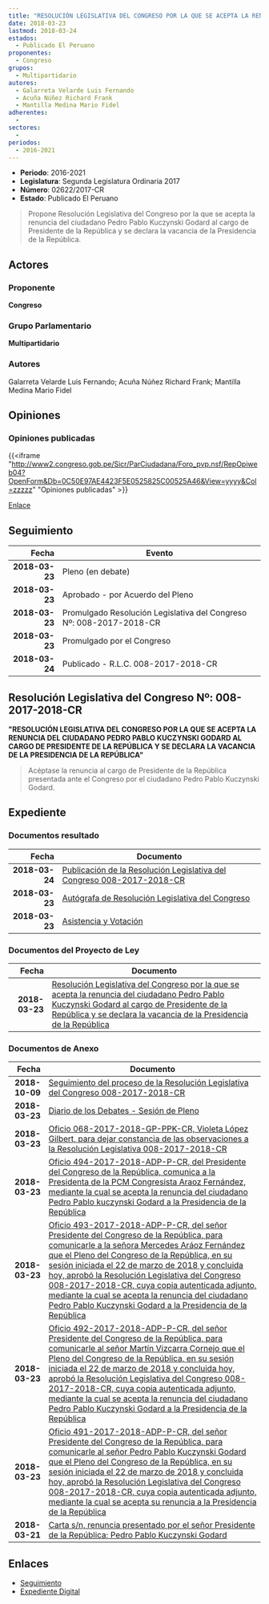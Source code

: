 ```yaml
---
title: "RESOLUCIÓN LEGISLATIVA DEL CONGRESO POR LA QUE SE ACEPTA LA RENUNCIA DEL CIUDADANO PEDRO PABLO KUCZYNSKI GODARD AL CARGO DE PRESIDENTE DE LA REPÚBLICA Y SE DECLARA LA VACANCIA DE LA PRESIDENCIA DE LA REPÚBLICA"
date: 2018-03-23
lastmod: 2018-03-24
estados: 
  - Publicado El Peruano
proponentes: 
  - Congreso
grupos: 
  - Multipartidario
autores: 
  - Galarreta Velarde Luis Fernando
  - Acuña Núñez Richard Frank
  - Mantilla Medina Mario Fidel
adherentes: 
  - 
sectores: 
  - 
periodos: 
  - 2016-2021
---
```


- **Periodo**: 2016-2021
- **Legislatura**: Segunda Legislatura Ordinaria 2017
- **Número**: 02622/2017-CR
- **Estado**: Publicado El Peruano

> Propone Resolución Legislativa del Congreso por la que se acepta la renuncia del ciudadano Pedro Pablo Kuczynski Godard al cargo de Presidente de la República y se declara la vacancia de la Presidencia de la República.


## Actores

### Proponente

**Congreso**

### Grupo Parlamentario

**Multipartidario**

### Autores

Galarreta Velarde Luis Fernando; Acuña Núñez Richard Frank; Mantilla Medina Mario Fidel


## Opiniones

### Opiniones publicadas

{{<iframe "http://www2.congreso.gob.pe/Sicr/ParCiudadana/Foro_pvp.nsf/RepOpiweb04?OpenForm&Db=0C50E97AE4423F5E0525825C00525A46&View=yyyy&Col=zzzzz" "Opiniones publicadas" >}}

[Enlace](http://www2.congreso.gob.pe/Sicr/ParCiudadana/Foro_pvp.nsf/RepOpiweb04?OpenForm&Db=0C50E97AE4423F5E0525825C00525A46&View=yyyy&Col=zzzzz)

## Seguimiento

| Fecha | Evento |
|------:|--------|
| **2018-03-23** | Pleno (en debate)|
| **2018-03-23** | Aprobado - por Acuerdo del Pleno|
| **2018-03-23** | Promulgado Resolución Legislativa del Congreso Nº: 008-2017-2018-CR|
| **2018-03-23** | Promulgado por el Congreso|
| **2018-03-24** | Publicado - R.L.C. 008-2017-2018-CR|

## Resolución Legislativa del Congreso Nº: 008-2017-2018-CR

**"RESOLUCIÓN LEGISLATIVA DEL CONGRESO POR LA QUE SE ACEPTA LA RENUNCIA DEL CIUDADANO PEDRO PABLO KUCZYNSKI GODARD AL CARGO DE PRESIDENTE DE LA REPÚBLICA Y SE DECLARA LA VACANCIA DE LA PRESIDENCIA DE LA REPÚBLICA"**

> Acéptase la renuncia al cargo de Presidente de la República presentada ante el Congreso por el ciudadano Pedro Pablo Kuczynski Godard.


## Expediente


### Documentos resultado

| Fecha | Documento |
|------:|--------|
| **2018-03-24** | [Publicación de la Resolución Legislativa del Congreso 008-2017-2018-CR](http://www.leyes.congreso.gob.pe/Documentos/2016_2021/Resolucion_Legislativa_del_Congreso/RLC-008-2017-2018-CR.pdf) |
| **2018-03-23** | [Autógrafa de Resolución Legislativa del Congreso](http://www.leyes.congreso.gob.pe/Documentos/2016_2021/Autografas/Resolucion_Legislativa_del_Congreso/AU0262220180323.pdf) |
| **2018-03-23** | [Asistencia y Votación](http://www.leyes.congreso.gob.pe/Documentos/2016_2021/Asistencia_y_Votacion/Proyectos_de_Ley/AV0262220180323..pdf) |

### Documentos del Proyecto de Ley

| Fecha | Documento |
|------:|--------|
| **2018-03-23** | [Resolución Legislativa del Congreso por la que se acepta la renuncia del ciudadano Pedro Pablo Kuczynski Godard al cargo de Presidente de la República y se declara la vacancia de la Presidencia de la República](http://www.leyes.congreso.gob.pe/Documentos/2016_2021/Proyectos_de_Ley_y_de_Resoluciones_Legislativas/PL0262220180323.pdf) |

### Documentos de Anexo

| Fecha | Documento |
|------:|--------|
| **2018-10-09** | [Seguimiento del proceso de la Resolución Legislativa del Congreso 008-2017-2018-CR](http://www.leyes.congreso.gob.pe/Documentos/2016_2021/Seguimiento_de_Proyectos_de_Ley/02622PL20181009.pdf) |
| **2018-03-23** | [Diario de los Debates - Sesión de Pleno](http://www2.congreso.gob.pe/Sicr/DiarioDebates/Publicad.nsf/SesionesPleno/05256D6E0073DFE905258259006F9A2C/$FILE/SLO-2017-4.pdf) |
| **2018-03-23** | [Oficio 068-2017-2018-GP-PPK-CR, Violeta López Gilbert, para dejar constancia de las observaciones a la Resolución Legislativa 008-2017-2018-CR](http://www.leyes.congreso.gob.pe/Documentos/2016_2021/Oficios/Congresistas/OFICIO-068-2017-2018-GP-PPK-CR.pdf) |
| **2018-03-23** | [Oficio 494-2017-2018-ADP-P-CR, del Presidente del Congreso de la República, comunica a la Presidenta de la PCM Congresista Araoz Fernández, mediante la cual se acepta la renuncia del ciudadano Pedro Pablo kuczynski Godard a la Presidencia de la República](http://www.leyes.congreso.gob.pe/Documentos/2016_2021/Oficios/Presidencia_del_Congreso/OFICIO-494-2017-2018-ADP-P-CR.pdf) |
| **2018-03-23** | [Oficio 493-2017-2018-ADP-P-CR, del señor Presidente del Congreso de la República, para comunicarle a la señora Mercedes Aráoz Fernández que el Pleno del Congreso de la República, en su sesión iniciada el 22 de marzo de 2018 y concluida hoy, aprobó la Resolución Legislativa del Congreso 008-2017-2018-CR, cuya copia autenticada adjunto, mediante la cual se acepta la renuncia del ciudadano Pedro Pablo Kuczynski Godard a la Presidencia de la República](http://www.leyes.congreso.gob.pe/Documentos/2016_2021/Oficios/Presidencia_del_Congreso/OFICIO-493-2017-2018-ADP-P-CR.pdf) |
| **2018-03-23** | [Oficio 492-2017-2018-ADP-P-CR, del señor Presidente del Congreso de la República, para comunicarle al señor Martín Vizcarra Cornejo que el Pleno del Congreso de la República, en su sesión iniciada el 22 de marzo de 2018 y concluida hoy, aprobó la Resolución Legislativa del Congreso 008-2017-2018-CR, cuya copia autenticada adjunto, mediante la cual se acepta la renuncia del ciudadano Pedro Pablo Kuczynski Godard a la Presidencia de la República](http://www.leyes.congreso.gob.pe/Documentos/2016_2021/Oficios/Presidencia_del_Congreso/OFICIO-492-2017-2018-ADP-P-CR.pdf) |
| **2018-03-23** | [Oficio 491-2017-2018-ADP-P-CR, del señor Presidente del Congreso de la República, para comunicarle al señor Pedro Pablo Kuczynski Godard que el Pleno del Congreso de la República, en su sesión iniciada el 22 de marzo de 2018 y concluida hoy, aprobó la Resolución Legislativa del Congreso 008-2017-2018-CR, cuya copia autenticada adjunto, mediante la cual se acepta su renuncia a la Presidencia de la República](http://www.leyes.congreso.gob.pe/Documentos/2016_2021/Oficios/Presidencia_del_Congreso/OFICIO-491-2017-2018-ADP-P-CR.pdf) |
| **2018-03-21** | [Carta s/n, renuncia presentado por el señor Presidente de la República; Pedro Pablo Kuczynski Godard](http://www.leyes.congreso.gob.pe/Documentos/2016_2021/Oficios/Poder_Ejecutivo/CARTA-RENUNCIA-PE.PDF) |

## Enlaces 

- [Seguimiento](http://www2.congreso.gob.pe/Sicr/TraDocEstProc/CLProLey2016.nsf/f7fff46988ca05b1052578e100829cc7/bd69154a59e0a60105258259005a2d99?OpenDocument)
- [Expediente Digital](http://www2.congreso.gob.pe/Sicr/TraDocEstProc/CLProLey2016.nsf/f7fff46988ca05b1052578e100829cc7/bd69154a59e0a60105258259005a2d99?OpenDocument&Click=05257FB7005EB655.eb71d0cf91d8294e05256cdf006b5706/$Body/0.1C6C)
